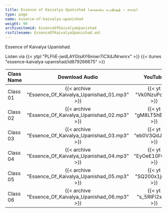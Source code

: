 ```yaml
---
title: Essence of Kaivalya Upanishad (கைவல்ய உபநிஷத் – சாரம்)
type: page
name: essence-of-kaivalya-upanishad
weight: 90
archiveitemid: EssenceOfKaivalyaUpanishad
rssfilename: EssenceOfKaivalyaUpanishad.xml
---
```


Essence of Kaivalya Upanishad.

Listen via {{< ytpl "PLFhE-jwdLAYGtsAY6miwr7iCXdJNrwnrx" >}} {{< itunes "essence-kaivalya-upanishad/id879266675" >}}

Class Name | Download Audio | YouTube
:---|:---:|:---:
Class 01 | {{< archive "Essence_Of_Kaivalya_Upanishad_01.mp3" >}} | {{< yt "Vk0NzuPcTwI" >}}
Class 02 | {{< archive "Essence_Of_Kaivalya_Upanishad_02.mp3" >}} | {{< yt "gM8LT5hE3sg" >}}
Class 03 | {{< archive "Essence_Of_Kaivalya_Upanishad_03.mp3" >}} | {{< yt "eb0V3QdJq0Q" >}}
Class 04 | {{< archive "Essence_Of_Kaivalya_Upanishad_04.mp3" >}} | {{< yt "EyOeE10F6BM" >}}
Class 05 | {{< archive "Essence_Of_Kaivalya_Upanishad_05.mp3" >}} | {{< yt "SQ200x1jr-M" >}}
Class 06 | {{< archive "Essence_Of_Kaivalya_Upanishad_06.mp3" >}} | {{< yt "s_5RIFl2xAw" >}}